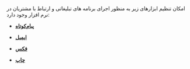امکان تنظیم ابزارهای زیر به منظور اجرای برنامه های تبلیغاتی و ارتباط با مشتریان در نرم افزار وجود دارد:

- **[پبام‌کوتاه](https://github.com/1stco/PayamGostarDocs/blob/master/help2.5.4%20new/Getting-Started/General%20settings/Line%20settings/sms/Supported%20lines.md)**

- **[ایمیل](https://github.com/1stco/PayamGostarDocs/blob/master/help2.5.4%20new/Getting-Started/General%20settings/Line%20settings/email/email-setting.md)**

- **[فکس](https://github.com/1stco/PayamGostarDocs/blob/master/help2.5.4%20new/Getting-Started/General%20settings/Line%20settings/fax/setting-fax.md)**

- **[چاپ](https://github.com/1stco/PayamGostarDocs/blob/master/help2.5.4%20new/Getting-Started/General%20settings/Line%20settings/print/setting-print.md)**

